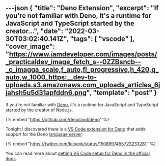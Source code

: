 ---json
{
  "title": "Deno Extension",
  "excerpt": "If you're not familiar with Deno, it's a runtime for JavaScript and TypeScript started by the creator...",
  "date": "2022-03-30T03:02:40.141Z",
  "tags": [
    "vscode"
  ],
  "cover_image": "https://www.iamdeveloper.com/images/posts/_practicaldev_image_fetch_s--0ZZBsncb--_c_imagga_scale,f_auto,fl_progressive,h_420,q_auto,w_1000_https:__dev-to-uploads.s3.amazonaws.com_uploads_articles_6jjahsh5u5d31apfddn6.png",
  "template": "post"
}
---
If you're not familiar with [Deno](https://deno.land/), it's a runtime for JavaScript and TypeScript started by the creator of Node.js.

{% embed "https://github.com/denoland/deno" %}

Tonight I discovered there is a [VS Code extension for Deno](https://marketplace.visualstudio.com/items?itemName=denoland.vscode-deno) that adds support for the Deno [language server](https://code.visualstudio.com/api/language-extensions/language-server-extension-guide).

{% embed "https://twitter.com/kitsonk/status/1508997455723233281" %}

You can read more about [getting VS Code setup for Deno in the official docs](https://deno.land/manual/vscode_deno).

